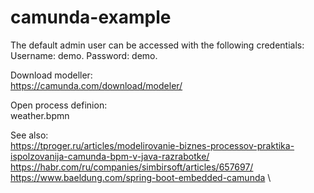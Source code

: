 # camunda-example

The default admin user can be accessed with the following credentials: Username: demo. Password: demo.

Download modeller:\
https://camunda.com/download/modeler/

Open process definion:\
weather.bpmn 



See also:\
https://tproger.ru/articles/modelirovanie-biznes-processov-praktika-ispolzovanija-camunda-bpm-v-java-razrabotke/ \
https://habr.com/ru/companies/simbirsoft/articles/657697/ \
https://www.baeldung.com/spring-boot-embedded-camunda \
